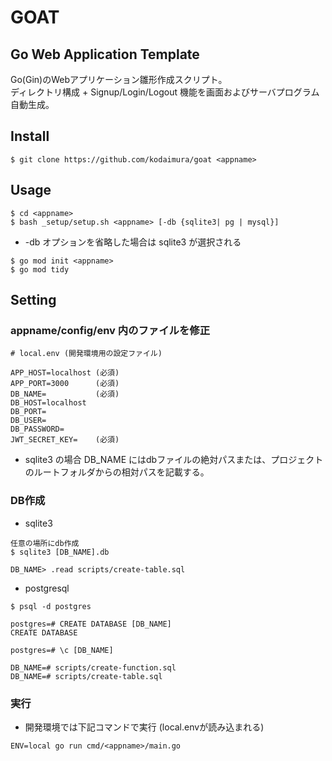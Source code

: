 # GOAT
## Go Web Application Template
Go(Gin)のWebアプリケーション雛形作成スクリプト。  
ディレクトリ構成 + Signup/Login/Logout 機能を画面およびサーバプログラム自動生成。  

## Install
```
$ git clone https://github.com/kodaimura/goat <appname>
```

## Usage
```
$ cd <appname>
$ bash _setup/setup.sh <appname> [-db {sqlite3| pg | mysql}]
```
* -db オプションを省略した場合は sqlite3 が選択される

```
$ go mod init <appname>
$ go mod tidy
```

## Setting
### appname/config/env 内のファイルを修正
```
# local.env (開発環境用の設定ファイル)

APP_HOST=localhost (必須)
APP_PORT=3000      (必須)
DB_NAME=           (必須)
DB_HOST=localhost
DB_PORT=
DB_USER=
DB_PASSWORD=
JWT_SECRET_KEY=    (必須)
```

* sqlite3 の場合 DB_NAME にはdbファイルの絶対パスまたは、プロジェクトのルートフォルダからの相対パスを記載する。

### DB作成
* sqlite3

```
任意の場所にdb作成
$ sqlite3 [DB_NAME].db

DB_NAME> .read scripts/create-table.sql
```

* postgresql
```
$ psql -d postgres

postgres=# CREATE DATABASE [DB_NAME]
CREATE DATABASE

postgres=# \c [DB_NAME]

DB_NAME=# scripts/create-function.sql
DB_NAME=# scripts/create-table.sql
```

### 実行
* 開発環境では下記コマンドで実行 (local.envが読み込まれる)

```
ENV=local go run cmd/<appname>/main.go
```
